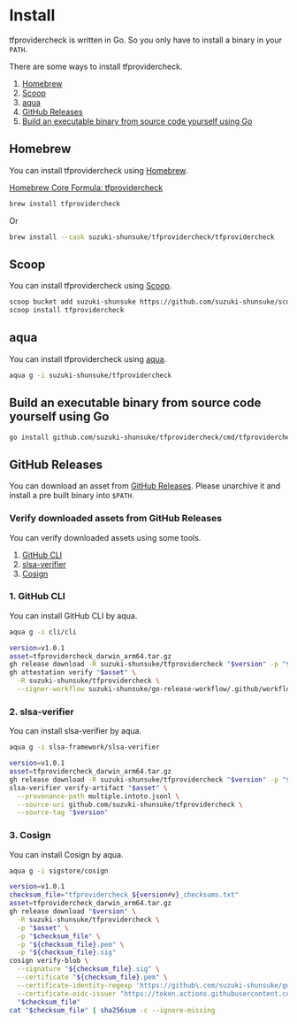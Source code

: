 # Install

tfprovidercheck is written in Go. So you only have to install a binary in your `PATH`.

There are some ways to install tfprovidercheck.

1. [Homebrew](#homebrew)
1. [Scoop](#scoop)
1. [aqua](#aqua)
1. [GitHub Releases](#github-releases)
1. [Build an executable binary from source code yourself using Go](#build-an-executable-binary-from-source-code-yourself-using-go)

## Homebrew

You can install tfprovidercheck using [Homebrew](https://brew.sh/).

[Homebrew Core Formula: tfprovidercheck](https://formulae.brew.sh/formula/tfprovidercheck)

```sh
brew install tfprovidercheck
```

Or

```sh
brew install --cask suzuki-shunsuke/tfprovidercheck/tfprovidercheck
```

## Scoop

You can install tfprovidercheck using [Scoop](https://scoop.sh/).

```sh
scoop bucket add suzuki-shunsuke https://github.com/suzuki-shunsuke/scoop-bucket
scoop install tfprovidercheck
```

## aqua

You can install tfprovidercheck using [aqua](https://aquaproj.github.io/).

```sh
aqua g -i suzuki-shunsuke/tfprovidercheck
```

## Build an executable binary from source code yourself using Go

```sh
go install github.com/suzuki-shunsuke/tfprovidercheck/cmd/tfprovidercheck@latest
```

## GitHub Releases

You can download an asset from [GitHub Releases](https://github.com/suzuki-shunsuke/tfprovidercheck/releases).
Please unarchive it and install a pre built binary into `$PATH`. 

### Verify downloaded assets from GitHub Releases

You can verify downloaded assets using some tools.

1. [GitHub CLI](https://cli.github.com/)
1. [slsa-verifier](https://github.com/slsa-framework/slsa-verifier)
1. [Cosign](https://github.com/sigstore/cosign)

### 1. GitHub CLI

You can install GitHub CLI by aqua.

```sh
aqua g -i cli/cli
```

```sh
version=v1.0.1
asset=tfprovidercheck_darwin_arm64.tar.gz
gh release download -R suzuki-shunsuke/tfprovidercheck "$version" -p "$asset"
gh attestation verify "$asset" \
  -R suzuki-shunsuke/tfprovidercheck \
  --signer-workflow suzuki-shunsuke/go-release-workflow/.github/workflows/release.yaml
```

### 2. slsa-verifier

You can install slsa-verifier by aqua.

```sh
aqua g -i slsa-framework/slsa-verifier
```

```sh
version=v1.0.1
asset=tfprovidercheck_darwin_arm64.tar.gz
gh release download -R suzuki-shunsuke/tfprovidercheck "$version" -p "$asset" -p multiple.intoto.jsonl
slsa-verifier verify-artifact "$asset" \
  --provenance-path multiple.intoto.jsonl \
  --source-uri github.com/suzuki-shunsuke/tfprovidercheck \
  --source-tag "$version"
```

### 3. Cosign

You can install Cosign by aqua.

```sh
aqua g -i sigstore/cosign
```

```sh
version=v1.0.1
checksum_file="tfprovidercheck_${version#v}_checksums.txt"
asset=tfprovidercheck_darwin_arm64.tar.gz
gh release download "$version" \
  -R suzuki-shunsuke/tfprovidercheck \
  -p "$asset" \
  -p "$checksum_file" \
  -p "${checksum_file}.pem" \
  -p "${checksum_file}.sig"
cosign verify-blob \
  --signature "${checksum_file}.sig" \
  --certificate "${checksum_file}.pem" \
  --certificate-identity-regexp 'https://github\.com/suzuki-shunsuke/go-release-workflow/\.github/workflows/release\.yaml@.*' \
  --certificate-oidc-issuer "https://token.actions.githubusercontent.com" \
  "$checksum_file"
cat "$checksum_file" | sha256sum -c --ignore-missing
```
